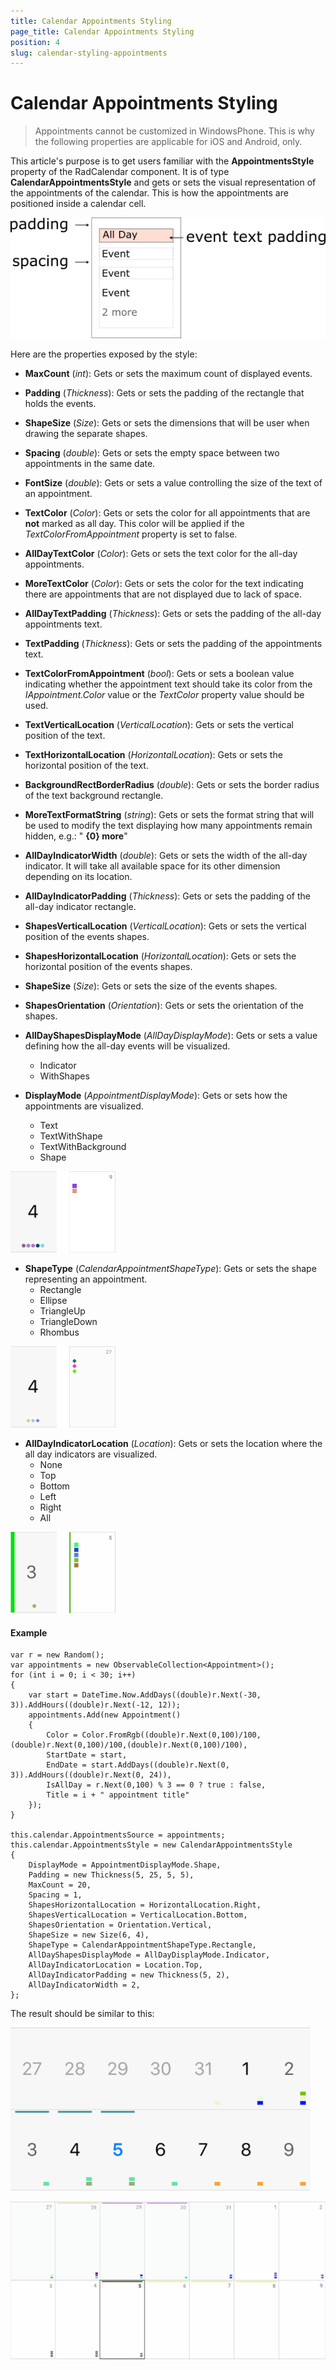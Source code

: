 ```yaml
---
title: Calendar Appointments Styling
page_title: Calendar Appointments Styling
position: 4
slug: calendar-styling-appointments
---
```


# Calendar Appointments Styling

> Appointments cannot be customized in WindowsPhone. This is why the following properties are applicable for iOS and Android, only.

This article's purpose is to get users familiar with the **AppointmentsStyle** property of the RadCalendar component. It is of type **CalendarAppointmentsStyle** and gets or sets the visual representation of the appointments of the calendar. This is how the appointments are positioned inside a calendar cell.

![Display Mode](images/text.png "Cell Structure")

Here are the properties exposed by the style:

 - **MaxCount** (*int*): Gets or sets the maximum count of displayed events. 
 - **Padding** (*Thickness*): Gets or sets the padding of the rectangle that holds the events.
 - **ShapeSize** (*Size*): Gets or sets the dimensions that will be user when drawing the separate shapes.
 - **Spacing** (*double*): Gets or sets the empty space between two appointments in the same date.
 - **FontSize** (*double*): Gets or sets a value controlling the size of the text of an appointment. 
 - **TextColor** (*Color*): Gets or sets the color for all appointments that are **not** marked as all day. This color will be applied if the *TextColorFromAppointment* property is set to false.
 - **AllDayTextColor** (*Color*): Gets or sets the text color for the all-day appointments. 
 - **MoreTextColor** (*Color*): Gets or sets the color for the text indicating  there are appointments that are not displayed due to lack of space. 
 - **AllDayTextPadding** (*Thickness*): Gets or sets the padding of the all-day appointments text. 
 - **TextPadding** (*Thickness*): Gets or sets the padding of the appointments text.
 - **TextColorFromAppointment** (*bool*): Gets or sets a boolean value indicating whether the appointment text should take its color from the *IAppointment.Color* value or the *TextColor* property value should be used.
 - **TextVerticalLocation** (*VerticalLocation*): Gets or sets the vertical position of the text.
 - **TextHorizontalLocation** (*HorizontalLocation*): Gets or sets the horizontal position of the text.
 - **BackgroundRectBorderRadius** (*double*): Gets or sets the border radius of the text background rectangle.
 - **MoreTextFormatString** (*string*): Gets or sets the format string that will be used to modify the text displaying how many appointments remain hidden, e.g.: " **{0} more**"
 - **AllDayIndicatorWidth** (*double*): Gets or sets the width of the all-day indicator. It will take all available space for its other dimension depending on its location.
 - **AllDayIndicatorPadding** (*Thickness*): Gets or sets the padding of the all-day indicator rectangle. 
 - **ShapesVerticalLocation** (*VerticalLocation*): Gets or sets the vertical position of the events shapes.
 - **ShapesHorizontalLocation** (*HorizontalLocation*): Gets or sets the horizontal position of the events shapes.
 - **ShapeSize** (*Size*): Gets or sets the size of the events shapes.
 - **ShapesOrientation** (*Orientation*): Gets or sets the orientation of the shapes.
 - **AllDayShapesDisplayMode** (*AllDayDisplayMode*): Gets or sets a value defining how the all-day events will be visualized.
	 - Indicator
	 - WithShapes


 - **DisplayMode** (*AppointmentDisplayMode*): Gets or sets how the appointments are visualized.
	 - Text
	 - TextWithShape
	 - TextWithBackground
	 - Shape

![Display Mode](images/calendar-cell-style-display-mode.png "DisplayMode = Shape")

 - **ShapeType** (*CalendarAppointmentShapeType*): Gets or sets the shape representing an appointment.
	 - Rectangle
	 - Ellipse
	 - TriangleUp
	 - TriangleDown
	 - Rhombus

![Shape Type](images/calendar-cell-style-shape-type.png "ShapeType = Rhombus")

 - **AllDayIndicatorLocation** (*Location*): Gets or sets the location where the all day indicators are visualized.
	 - None
	 - Top
	 - Bottom
	 - Left
	 - Right
	 - All
 
![AllDay Indicator Location](images/calendar-cell-style-all-day-indicator-location.png "AllDayIndicatorLocation = Left")

#### Example

	var r = new Random();
    var appointments = new ObservableCollection<Appointment>();
    for (int i = 0; i < 30; i++)
    {
        var start = DateTime.Now.AddDays((double)r.Next(-30, 3)).AddHours((double)r.Next(-12, 12));
        appointments.Add(new Appointment() 
        { 
            Color = Color.FromRgb((double)r.Next(0,100)/100,(double)r.Next(0,100)/100,(double)r.Next(0,100)/100),
            StartDate = start,
            EndDate = start.AddDays((double)r.Next(0, 3)).AddHours((double)r.Next(0, 24)),
            IsAllDay = r.Next(0,100) % 3 == 0 ? true : false,
            Title = i + " appointment title"
        });
    }

	this.calendar.AppointmentsSource = appointments;
    this.calendar.AppointmentsStyle = new CalendarAppointmentsStyle
    {
        DisplayMode = AppointmentDisplayMode.Shape,
        Padding = new Thickness(5, 25, 5, 5),
        MaxCount = 20,
        Spacing = 1,
        ShapesHorizontalLocation = HorizontalLocation.Right,
        ShapesVerticalLocation = VerticalLocation.Bottom,
        ShapesOrientation = Orientation.Vertical,
        ShapeSize = new Size(6, 4),
        ShapeType = CalendarAppointmentShapeType.Rectangle,
        AllDayShapesDisplayMode = AllDayDisplayMode.Indicator,
        AllDayIndicatorLocation = Location.Top,
        AllDayIndicatorPadding = new Thickness(5, 2),
        AllDayIndicatorWidth = 2,
    };

The result should be similar to this:

![Styling Appointments](images/calendar-calendar-appointments-style-ios.png "iOS")

![Styling Appointments](images/calendar-calendar-appointments-style-android.png "Android")